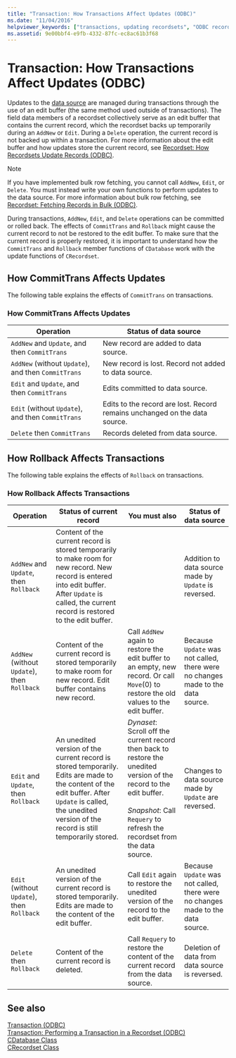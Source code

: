 ```yaml
---
title: "Transaction: How Transactions Affect Updates (ODBC)"
ms.date: "11/04/2016"
helpviewer_keywords: ["transactions, updating recordsets", "ODBC recordsets, transactions", "transactions, rolling back", "CommitTrans method", "Rollback method, ODBC transactions"]
ms.assetid: 9e00bbf4-e9fb-4332-87fc-ec8ac61b3f68
---
```

# Transaction: How Transactions Affect Updates (ODBC)

Updates to the [data source](../../data/odbc/data-source-odbc.md) are managed during transactions through the use of an edit buffer (the same method used outside of transactions). The field data members of a recordset collectively serve as an edit buffer that contains the current record, which the recordset backs up temporarily during an `AddNew` or `Edit`. During a `Delete` operation, the current record is not backed up within a transaction. For more information about the edit buffer and how updates store the current record, see [Recordset: How Recordsets Update Records (ODBC)](../../data/odbc/recordset-how-recordsets-update-records-odbc.md).

> [!NOTE]
>  If you have implemented bulk row fetching, you cannot call `AddNew`, `Edit`, or `Delete`. You must instead write your own functions to perform updates to the data source. For more information about bulk row fetching, see [Recordset: Fetching Records in Bulk (ODBC)](../../data/odbc/recordset-fetching-records-in-bulk-odbc.md).

During transactions, `AddNew`, `Edit`, and `Delete` operations can be committed or rolled back. The effects of `CommitTrans` and `Rollback` might cause the current record to not be restored to the edit buffer. To make sure that the current record is properly restored, it is important to understand how the `CommitTrans` and `Rollback` member functions of `CDatabase` work with the update functions of `CRecordset`.

## <a name="_core_how_committrans_affects_updates"></a> How CommitTrans Affects Updates

The following table explains the effects of `CommitTrans` on transactions.

### How CommitTrans Affects Updates

|Operation|Status of data source|
|---------------|---------------------------|
|`AddNew` and `Update`, and then `CommitTrans`|New record are added to data source.|
|`AddNew` (without `Update`), and then `CommitTrans`|New record is lost. Record not added to data source.|
|`Edit` and `Update`, and then `CommitTrans`|Edits committed to data source.|
|`Edit` (without `Update`), and then `CommitTrans`|Edits to the record are lost. Record remains unchanged on the data source.|
|`Delete` then `CommitTrans`|Records deleted from data source.|

## <a name="_core_how_rollback_affects_updates"></a> How Rollback Affects Transactions

The following table explains the effects of `Rollback` on transactions.

### How Rollback Affects Transactions

|Operation|Status of current record|You must also|Status of data source|
|---------------|------------------------------|-------------------|---------------------------|
|`AddNew` and `Update`, then `Rollback`|Content of the current record is stored temporarily to make room for new record. New record is entered into edit buffer. After `Update` is called, the current record is restored to the edit buffer.||Addition to data source made by `Update` is reversed.|
|`AddNew` (without `Update`), then `Rollback`|Content of the current record is stored temporarily to make room for new record. Edit buffer contains new record.|Call `AddNew` again to restore the edit buffer to an empty, new record. Or call `Move`(0) to restore the old values to the edit buffer.|Because `Update` was not called, there were no changes made to the data source.|
|`Edit` and `Update`, then `Rollback`|An unedited version of the current record is stored temporarily. Edits are made to the content of the edit buffer. After `Update` is called, the unedited version of the record is still temporarily stored.|*Dynaset*: Scroll off the current record then back to restore the unedited version of the record to the edit buffer.<br /><br /> *Snapshot*: Call `Requery` to refresh the recordset from the data source.|Changes to data source made by `Update` are reversed.|
|`Edit` (without `Update`), then `Rollback`|An unedited version of the current record is stored temporarily. Edits are made to the content of the edit buffer.|Call `Edit` again to restore the unedited version of the record to the edit buffer.|Because `Update` was not called, there were no changes made to the data source.|
|`Delete` then `Rollback`|Content of the current record is deleted.|Call `Requery` to restore the content of the current record from the data source.|Deletion of data from data source is reversed.|

## See also

[Transaction (ODBC)](../../data/odbc/transaction-odbc.md)<br/>
[Transaction: Performing a Transaction in a Recordset (ODBC)](../../data/odbc/transaction-performing-a-transaction-in-a-recordset-odbc.md)<br/>
[CDatabase Class](../../mfc/reference/cdatabase-class.md)<br/>
[CRecordset Class](../../mfc/reference/crecordset-class.md)
